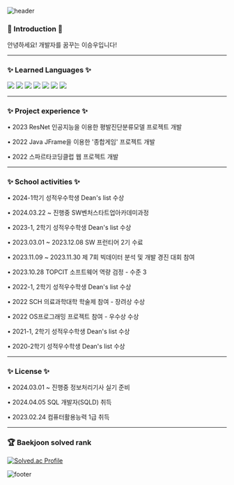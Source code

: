 ![header](https://capsule-render.vercel.app/api?type=waving&&color=gradient&height=100&section=header&fontSize=90)
<div align = "left">
<h3> 👋 Introduction 👋 </h3>
<p> 안녕하세요! 개발자를 꿈꾸는 이승우입니다! </p>
<hr>
<h3>✨ Learned Languages ✨</h3>

<img src="https://img.shields.io/badge/Java-007396?style=flat&logo=java&logoColor=white"> 
<img src="https://img.shields.io/badge/C-A8B9CC?style=flat&logo=c&logoColor=white" />
<img src="https://img.shields.io/badge/C++-00599C?style=flat&logo=c%2B%2B&logoColor=white">
<img src="https://img.shields.io/badge/HTML5-E34F26?style=flat&logo=HTML5&logoColor=white" />
<img src="https://img.shields.io/badge/CSS3-1572B6?style=flat&logo=CSS3&logoColor=white" />
<img src="https://img.shields.io/badge/JavaScript-F7DF1E?style=flat&logo=JavaScript&logoColor=white" />
<img src="https://img.shields.io/badge/MySQL-4479A1?style=flat&logo=MySQL&logoColor=white" />
<hr>
<h3>✨ Project experience ✨</h3>
<p>• 2023 ResNet 인공지능을 이용한 평발진단분류모델 프로젝트 개발</p>
<p>• 2022 Java JFrame을 이용한 '종합게임' 프로젝트 개발</p>
<p>• 2022 스파르타코딩클럽 웹 프로젝트 개발</p>
<hr>
<h3>✨ School activities ✨</h3>
<p>• 2024-1학기 성적우수학생 Dean's list 수상</p>
<p>• 2024.03.22 ~ 진행중 SW벤처스타트업아카데미과정</p>
<p>• 2023-1, 2학기 성적우수학생 Dean's list 수상</p>
<p>• 2023.03.01 ~ 2023.12.08 SW 프런티어 2기 수료</p>
<p>• 2023.11.09 ~ 2023.11.30 제 7회 빅데이터 분석 및 개발 경진 대회 참여</p>
<p>• 2023.10.28 TOPCIT 소프트웨어 역량 검정 - 수준 3</p>
<p>• 2022-1, 2학기 성적우수학생 Dean's list 수상</p>
<p>• 2022 SCH 의료과학대학 학술제 참여 - 장려상 수상</p>
<p>• 2022 OS프로그래밍 프로젝트 참여 - 우수상 수상</p>
<p>• 2021-1, 2학기 성적우수학생 Dean's list 수상</p>
<p>• 2020-2학기 성적우수학생 Dean's list 수상</p>
<hr>
<h3>✨ License ✨</h3>
<p>• 2024.03.01 ~ 진행중 정보처리기사 실기 준비</p>
<p>• 2024.04.05 SQL 개발자(SQLD) 취득</p>
<p>• 2023.02.24 컴퓨터활용능력 1급 취득</p>
<hr>
<h3>🏆 Baekjoon solved rank</h3>
	
[![Solved.ac Profile](http://mazassumnida.wtf/api/v2/generate_badge?boj=oltmddn123)](https://solved.ac/oltmddn123)

</div>

![footer](https://capsule-render.vercel.app/api?type=waving&&color=gradient&height=100&section=footer&fontSize=90)
